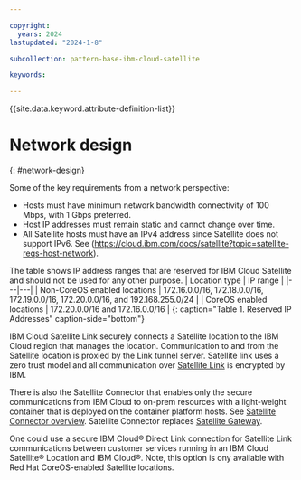```yaml
---

copyright:
  years: 2024
lastupdated: "2024-1-8"

subcollection: pattern-base-ibm-cloud-satellite

keywords:

---
```


{{site.data.keyword.attribute-definition-list}}

# Network design
{: #network-design}

<!-- text for network design considerations goes here -->
Some of the key requirements from a network perspective:
- Hosts must have minimum network bandwidth connectivity of 100 Mbps, with 1 Gbps preferred.
- Host IP addresses must remain static and cannot change over time.
- All Satellite hosts must have an IPv4 address since Satellite does not support IPv6. See (https://cloud.ibm.com/docs/satellite?topic=satellite-reqs-host-network).


The table shows IP address ranges that are reserved for IBM Cloud Satellite and should not be used for any other purpose.
| Location type | IP range |
|---|---|
| Non-CoreOS enabled locations | 172.16.0.0/16, 172.18.0.0/16, 172.19.0.0/16, 172.20.0.0/16, and 192.168.255.0/24 |
| CoreOS enabled locations | 172.20.0.0/16 and 172.16.0.0/16 |
{: caption="Table 1. Reserved IP Addresses" caption-side="bottom"}


IBM Cloud Satellite Link securely connects a Satellite location to the IBM Cloud region that manages the location. Communication to and from the Satellite location is proxied by the Link tunnel server. Satellite link uses a zero trust model and all communication over [Satellite Link](https://cloud.ibm.com/docs/satellite?topic=satellite-link-location-cloud) is encrypted by IBM.

There is also the Satellite Connector that enables only the secure communications from IBM Cloud to on-prem resources with a light-weight container that is deployed on the container platform hosts. See [Satellite Connector overview](https://cloud.ibm.com/docs/satellite?topic=satellite-understand-connectors).
Satellite Connector replaces [Satellite Gateway](https://cloud.ibm.com/docs/satellite?topic=satellite-connector-and-secure-gateway).

One could use a secure IBM Cloud® Direct Link connection for Satellite Link communications between customer services running in an IBM Cloud Satellite® Location and IBM Cloud®. Note, this option is ony available with Red Hat CoreOS-enabled Satellite locations.
